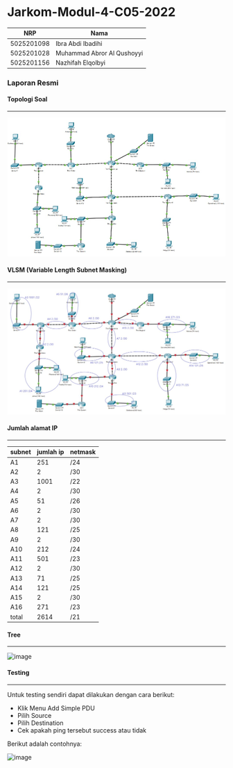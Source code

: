 # Jarkom-Modul-4-C05-2022

NRP|Nama|
-|-|
5025201098 | Ibra Abdi Ibadihi 
5025201028 | Muhammad Abror Al Qushoyyi
5025201156 | Nazhifah Elqolbyi 

### Laporan Resmi 

#### Topologi Soal
<hr>

![topologi](https://github.com/kanggaro/Jarkom-Modul-4-C05-2022/blob/main/image/topologi.jpeg)

#### VLSM (Variable Length Subnet Masking)
<hr>

![VLSM](https://github.com/kanggaro/Jarkom-Modul-4-C05-2022/blob/main/image/VLSM.jpeg)

#### Jumlah alamat IP
<hr>

subnet | jumlah ip | netmask
-|-|-
A1	|251|	/24
A2	|2	|/30
A3	|1001	|/22
A4	|2	|/30
A5	|51	|/26
A6	|2	|/30
A7	|2	|/30
A8	|121|	/25
A9	|2	|/30
A10	|212|	/24
A11	|501	|/23
A12	|2	|/30
A13	|71	|/25
A14	|121|	/25
A15	|2	|/30
A16	|271    |/23
total	|2614	|/21

#### Tree
<hr>

![image](https://user-images.githubusercontent.com/90663373/204141915-dce47ebd-df1e-4610-8ce0-ec1d1ce75709.png)

#### Testing
<hr>

Untuk testing sendiri dapat dilakukan dengan cara berikut:

 - Klik Menu Add Simple PDU
 - Pilih Source
 - Pilih Destination
 - Cek apakah ping tersebut success atau tidak

Berikut adalah contohnya:

![image](https://user-images.githubusercontent.com/90663373/204142319-08210316-e3f3-4766-9e21-cf6cea899763.png)

